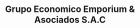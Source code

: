 ---
title: "Grupo Economico Emporium & Asociados S.A.C"
url: /huancayo/grupo-economico-emporium-und-asociados-s-a-c/
shop: general
---